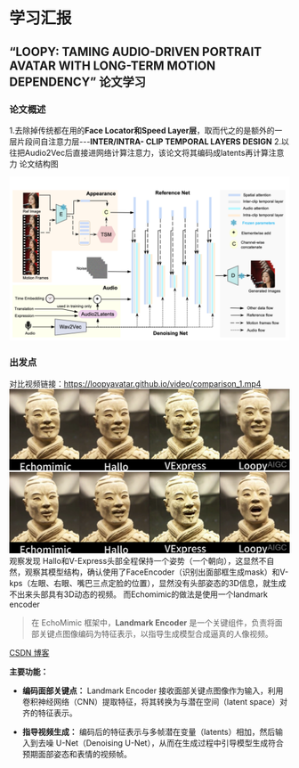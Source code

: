 # 学习汇报
## “LOOPY: TAMING AUDIO-DRIVEN PORTRAIT AVATAR WITH LONG-TERM MOTION DEPENDENCY” 论文学习
### 论文概述
1.去除掉传统都在用的**Face Locator和Speed Layer层**，取而代之的是额外的一层片段间自注意力层---**INTER/INTRA- CLIP TEMPORAL LAYERS DESIGN**
2.以往把Audio2Vec后直接进网络计算注意力，该论文将其编码成latents再计算注意力
论文结构图

![](/imgs/2024-11-25/2SIbvTbFGrD9TxZ2.png)
### 出发点
对比视频链接：https://loopyavatar.github.io/video/comparison_1.mp4
![输入图片说明](/imgs/2024-11-25/4XX68LqDqjY7SqVH.png)
![输入图片说明](/imgs/2024-11-25/dWdGz3wzCheXtULR.png)
观察发现
Hallo和V-Express头部全程保持一个姿势（一个朝向），这显然不自然，观察其模型结构，确认使用了FaceEncoder（识别出面部框生成mask）和V-kps（左眼、右眼、嘴巴三点定脸的位置），显然没有头部姿态的3D信息，就生成不出来头部具有3D动态的视频。
而Echomimic的做法是使用一个landmark encoder
>在 EchoMimic 框架中，**Landmark Encoder** 是一个关键组件，负责将面部关键点图像编码为特征表示，以指导生成模型合成逼真的人像视频。

[CSDN 博客](https://blog.csdn.net/qq_44091004/article/details/141971790?utm_source=chatgpt.com)

**主要功能：**

-   **编码面部关键点：** Landmark Encoder 接收面部关键点图像作为输入，利用卷积神经网络（CNN）提取特征，将其转换为与潜在空间（latent space）对齐的特征表示。
    
-   **指导视频生成：** 编码后的特征表示与多帧潜在变量（latents）相加，然后输入到去噪 U-Net（Denoising U-Net），从而在生成过程中引导模型生成符合预期面部姿态和表情的视频帧。
<!--stackedit_data:
eyJoaXN0b3J5IjpbMTMyMjc4NDc5LC04MTQxMjA0MCwxMjg3MT
A2NzM5LC03Njk0OTEwMDMsNTkxMjExNjkyXX0=
-->